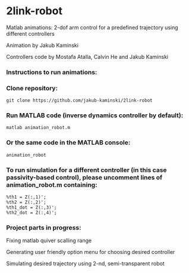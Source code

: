 # 2link-robot 
Matlab animations: 2-dof arm control for a predefined trajectory using different controllers

Animation by Jakub Kaminski 

Controllers code by Mostafa Atalla, Calvin He and Jakub Kaminski


### Instructions to run animations:
### Clone repository:
    git clone https://github.com/jakub-kaminski/2link-robot


### Run MATLAB code (inverse dynamics controller by default):
    matlab animation_robot.m
    
### Or the same code in the MATLAB console:
    animation_robot

### To run simulation for a different controller (in this case passivity-based control), please uncomment lines of animation_robot.m containing:
    %th1 = Z(:,1)';
    %th2 = Z(:,2)';
    %th1_dot = Z(:,3)';
    %th2_dot = Z(:,4)';


### Project parts in progress:
Fixing matlab quiver scalling range 

Generating user friendly option menu for choosing desired controller

Simulating desired trajectory using 2-nd, semi-transparent robot
